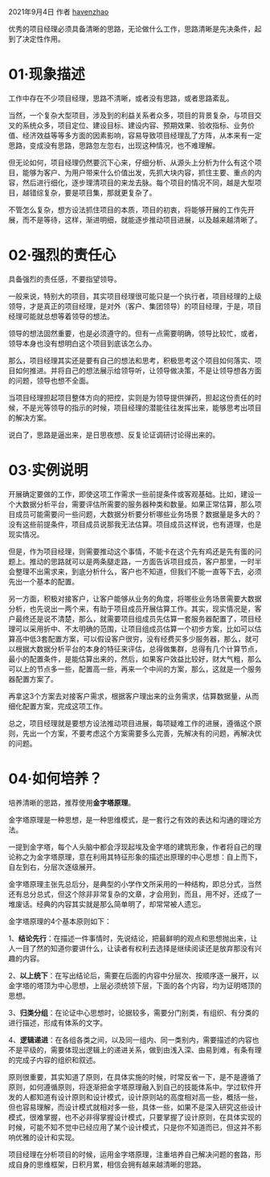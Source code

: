 2021年9月4日 作者 [havenzhao](http://pmthink.cn/author/havenzhao/)

优秀的项目经理必须具备清晰的思路，无论做什么工作，思路清晰是先决条件，起到了决定性作用。

# 01·现象描述

工作中存在不少项目经理，思路不清晰，或者没有思路，或者思路紊乱。

当然，一个复杂大型项目，涉及到的利益关系者众多，项目的背景复杂，与项目交叉的系统众多，项目定位、建设目标、建设内容、预期效果、验收指标、业务价值、经济效益等等多方面的因素影响，容易导致项目经理乱了方阵，从本来有一定思路，变成没有思路，思路忽左忽右，出现这种情况，也不难理解。

但无论如何，项目经理仍然要沉下心来，仔细分析、从源头上分析为什么有这个项目，能够为客户、为用户带来什么价值出发，先抓大块内容，抓住主要、重点的内容，然后进行细化，逐步理清项目的来龙去脉。每个项目的情况不同，越是大型项目，越错综复杂，要是项目集，那就更复杂了。

不管怎么复杂，想方设法抓住项目的本质，项目的初衷，将能够开展的工作先开展，而不是等待，这样，渐进明细，就能逐步推动项目进展，以及越来越清晰了。

# 02·强烈的责任心

具备强烈的责任感，不要指望领导。

一般来说，特别大的项目，其实项目经理很可能只是一个执行者，项目经理的上级领导，才是真正的项目经理，是对外（客户、集团领导）的项目经理，于是，项目经理可能就总想等着领导的想法。

领导的想法固然重要，也是必须遵守的。但有一点需要明确，领导比较忙，或者，领导本身也没有想明白这个项目到底该怎么办。

那么，项目经理其实还是要有自己的想法和思考，积极思考这个项目如何落实、项目如何推进。并将自己的想法展示给领导听，让领导做决策，不是让领导想各方面的问题，领导也想不全面。

当项目经理担起项目整体方向的把控，实则是为领导提供弹药，担起这份责任的时候，不是光等领导的指示的时候，项目经理的潜能往往发挥出来，能够思考出项目的解决方案。

说白了，思路是逼出来，是日思夜想、反复论证调研讨论得出来的。

# 03·实例说明

开展确定要做的工作，即使这项工作需求一些前提条件或客观基础。比如，建设一个大数据分析平台，需要评估所需要的服务器种类和数量。如果正常估算，那么项目成员可能需要问一些问题，大数据分析要分析哪些业务场景？数据量是多大的？没有这些前提条件，项目成员说那我无法估算。项目成员这样说，也有道理，也是现实情况。

但是，作为项目经理，则需要推动这个事情，不能卡在这个先有鸡还是先有蛋的问题上。推动的思路就可以是两条腿走路，一方面告诉项目成员，客户那里，一时半会整理不出需求来，到底分析什么，客户也不知道，但我们不能一直等下去，必须先出一个基本的配置。

另一方面，积极对接客户，让客户能够从业务的角度，将哪些业务场景需要大数据分析，也先说出一两个来，有助于项目成员开展估算工作。其实，现实情况是，客户最终还是说不清楚，那么，就需要项目组成员先估算一套服务器配置了，项目经理可以采用折中、不太明确的范围，让项目组成员估算一个初步方案，比如可以估算高中低3套配置方案，可以假设客户很穷，没有经费买多少服务器，那么，就可以根据大数据分析平台的本身的特征来评估，总得做集群，总得有几个计算节点，最小的配置条件，是能估算出来的，然后，如果客户效益比较好，财大气粗，那么可以上的节点多一些，配置高一些，再来一个中间的方案，那么，这就是一个服务器配置方案了。

再拿这3个方案去对接客户需求，根据客户理出来的业务需求，估算数据量，从而细化配置方案，完成这项工作。


总之，项目经理就是要想方设法推动项目进展，每项疑难工作的进展，遵循这个原则，先出一个方案，不要考虑这个方案需要多么完善，先解决有的问题，再解决优的问题。

# 04·如何培养？

培养清晰的思路，推荐使用**金字塔原理**。

金字塔原理是一种思想，是一种思维模式，是一套行之有效的表达和沟通的理论方法。

一提到金字塔，每个人头脑中都会浮现起埃及金字塔的建筑形象，作者将自己的理论称之为金字塔原理，意在利用其特征形象的描述出原理的中心思想：自上而下，自左到右，分层次逐级展开。

金字塔原理主张先总后分，是典型的小学作文所采用的一种结构，即总分式，当然还有总分总式，但这个除非非常复杂的文章，才会用到，而且，用不好，还成了一堆废话。经典的内容其实就是那么简单明了，却常常被人遗忘。

金字塔原理的4个基本原则如下：

1、**结论先行**：在描述一件事情时，先说结论，把最鲜明的观点和思想抛出来，让人一目了然的知道你要讲什么，让读者有权利去选择是继续阅读还是放弃那没有兴趣的内容。

2、**以上统下**：在写出结论后，需要在后面的内容中分层次、按顺序逐一展开，以金字塔的塔顶为中心思想，上层必须统领下层，下面的各个内容，均为证明塔顶的思想。

3、**归类分组**：在论证中心思想时，论据较多，需要分门别类，有组织、有分类的进行描述，形成有体系的文字。

4、**逻辑递进**：在各组各类之间，以及同一组内、同一类别内，需要描述的内容也不是平级的，需要体现出逻辑上的递进关系，做到由浅入深、由易到难，有条有理的完成子内容的组织和叙述。

原则很重要，其实知道了原则，在具体实施的时候，时常反省一下，是不是遵循了原则，如何遵循原则，将逐渐把金字塔原理融入到自己的技能体系中。学过软件开发的人都知道有设计原则和设计模式，设计原则站的高度相对高一些，概括一些，但也容易理解，而设计模式就相对多一些，具体一些，如果不是深入研究这些设计模式，很难掌握，也不必非得掌握设计模式，只要掌握了设计原则，在具体实现的时候，可能不知不觉中已经应用了某个设计模式，只是你不知道而已，但这并不影响优雅的设计和实现。

项目经理在分析项目的时候，运用金字塔原理，注重培养自己解决问题的套路，形成自身的思维框架，日积月累，相信会拥有越来越清晰的思路。